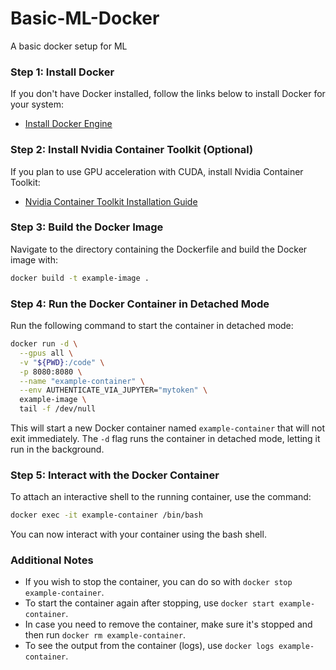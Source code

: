 # Basic-ML-Docker
A basic docker setup for ML

### Step 1: Install Docker

If you don't have Docker installed, follow the links below to install Docker for your system:
- [Install Docker Engine](https://docs.docker.com/engine/install/)

### Step 2: Install Nvidia Container Toolkit (Optional)
If you plan to use GPU acceleration with CUDA, install Nvidia Container Toolkit:

- [Nvidia Container Toolkit Installation Guide](https://docs.nvidia.com/datacenter/cloud-native/container-toolkit/install-guide.html)

### Step 3: Build the Docker Image
Navigate to the directory containing the Dockerfile and build the Docker image with:

```bash
docker build -t example-image .
```

### Step 4: Run the Docker Container in Detached Mode
Run the following command to start the container in detached mode:

```bash
docker run -d \
  --gpus all \
  -v "${PWD}:/code" \
  -p 8080:8080 \
  --name "example-container" \
  --env AUTHENTICATE_VIA_JUPYTER="mytoken" \
  example-image \
  tail -f /dev/null
```

This will start a new Docker container named `example-container` that will not exit immediately. The `-d` flag runs the container in detached mode, letting it run in the background.

### Step 5: Interact with the Docker Container
To attach an interactive shell to the running container, use the command:

```bash
docker exec -it example-container /bin/bash
```

You can now interact with your container using the bash shell.

### Additional Notes
- If you wish to stop the container, you can do so with `docker stop example-container`.
- To start the container again after stopping, use `docker start example-container`.
- In case you need to remove the container, make sure it's stopped and then run `docker rm example-container`.
- To see the output from the container (logs), use `docker logs example-container`.

